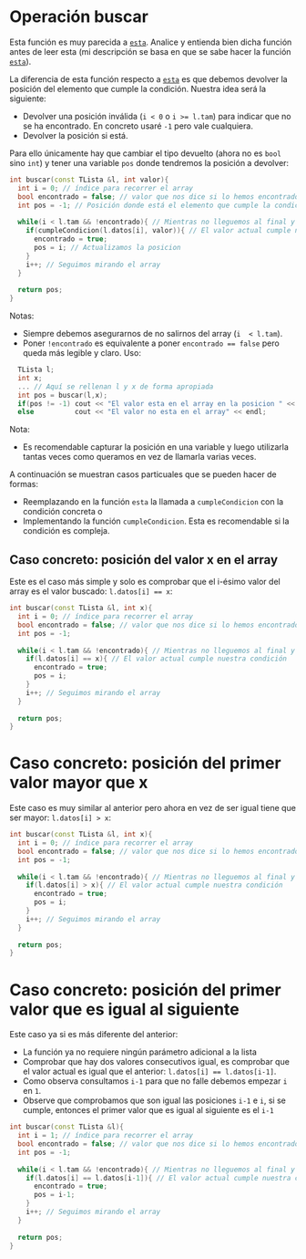 # Operación buscar

Esta función es muy parecida a [`esta`](esta.md). Analice y entienda bien dicha función antes de leer esta (mi descripción se basa en que se sabe hacer la función [`esta`](esta.md)). 

La diferencia de esta función respecto a [`esta`](esta.md) es que debemos devolver la posición del elemento que cumple la condición. Nuestra idea será la siguiente:
* Devolver una posición inválida (`i < 0` o `i >= l.tam`) para indicar que no se ha encontrado. En concreto usaré `-1` pero vale cualquiera.
* Devolver la posición si está.

Para ello únicamente hay que cambiar el tipo devuelto (ahora no es `bool` sino `int`) y tener una variable `pos` donde tendremos la posición a devolver:

```cpp
int buscar(const TLista &l, int valor){
  int i = 0; // índice para recorrer el array
  bool encontrado = false; // valor que nos dice si lo hemos encontrado. Como aún no hemos mirado nada, aún no lo hemos encotnrado
  int pos = -1; // Posición donde está el elemento que cumple la condición. Inicialmente consideramos que no hay ninguno y ponemos el valor que indica eso
  
  while(i < l.tam && !encontrado){ // Mientras no lleguemos al final y no lo hemos encontrado, seguimos buscando
    if(cumpleCondicion(l.datos[i], valor)){ // El valor actual cumple nuestra condición
      encontrado = true;
      pos = i; // Actualizamos la posicion
    }
    i++; // Seguimos mirando el array
  }
  
  return pos;
}
```
Notas:
* Siempre debemos asegurarnos de no salirnos del array (`i  < l.tam`).
* Poner `!encontrado` es equivalente a poner `encontrado == false` pero queda más legible y claro.
Uso:
```cpp
  TLista l;
  int x;
  ... // Aquí se rellenan l y x de forma apropiada
  int pos = buscar(l,x);
  if(pos != -1) cout << "El valor esta en el array en la posicion " << pos << endl;
  else          cout << "El valor no esta en el array" << endl;
```
Nota:
* Es recomendable capturar la posición en una variable y luego utilizarla tantas veces como queramos en vez de llamarla varias veces.

A continuación se muestran casos particuales que se pueden hacer de formas:
* Reemplazando en la función `esta` la llamada a `cumpleCondicion` con la condición concreta o
* Implementando la función `cumpleCondicion`. Esta es recomendable si la condición es compleja.

## Caso concreto: posición del valor x en el array

Este es el caso más simple y solo es comprobar que el i-ésimo valor del array es el valor buscado: `l.datos[i] == x`:

```cpp
int buscar(const TLista &l, int x){
  int i = 0; // índice para recorrer el array
  bool encontrado = false; // valor que nos dice si lo hemos encontrado. Como aún no hemos mirado nada, aún no lo hemos encotnrado
  int pos = -1;
  
  while(i < l.tam && !encontrado){ // Mientras no lleguemos al final y no lo hemos encontrado, seguimos buscando
    if(l.datos[i] == x){ // El valor actual cumple nuestra condición
      encontrado = true;
      pos = i;
    }
    i++; // Seguimos mirando el array
  }
  
  return pos;
}
```

# Caso concreto: posición del primer valor mayor que x

Este caso es muy similar al anterior pero ahora en vez de ser igual tiene que ser mayor: `l.datos[i] > x`:

```cpp
int buscar(const TLista &l, int x){
  int i = 0; // índice para recorrer el array
  bool encontrado = false; // valor que nos dice si lo hemos encontrado. Como aún no hemos mirado nada, aún no lo hemos encotnrado
  int pos = -1;
  
  while(i < l.tam && !encontrado){ // Mientras no lleguemos al final y no lo hemos encontrado, seguimos buscando
    if(l.datos[i] > x){ // El valor actual cumple nuestra condición
      encontrado = true;
      pos = i;
    }
    i++; // Seguimos mirando el array
  }
  
  return pos;
}
```

# Caso concreto: posición del primer valor que es igual al siguiente

Este caso ya si es más diferente del anterior:
* La función ya no requiere ningún parámetro adicional a la lista
* Comprobar que hay dos valores consecutivos igual, es comprobar que el valor actual es igual que el anterior: `l.datos[i] == l.datos[i-1]`.
* Como observa consultamos `i-1` para que no falle debemos empezar `i` en `1`.
* Observe que comprobamos que son igual las posiciones `i-1` e `i`, si se cumple, entonces el primer valor que es igual al siguiente es el `i-1`

```cpp
int buscar(const TLista &l){
  int i = 1; // índice para recorrer el array
  bool encontrado = false; // valor que nos dice si lo hemos encontrado. Como aún no hemos mirado nada, aún no lo hemos encotnrado
  int pos = -1;
  
  while(i < l.tam && !encontrado){ // Mientras no lleguemos al final y no lo hemos encontrado, seguimos buscando
    if(l.datos[i] == l.datos[i-1]){ // El valor actual cumple nuestra condición
      encontrado = true;
      pos = i-1;
    }
    i++; // Seguimos mirando el array
  }
  
  return pos;
}
```

